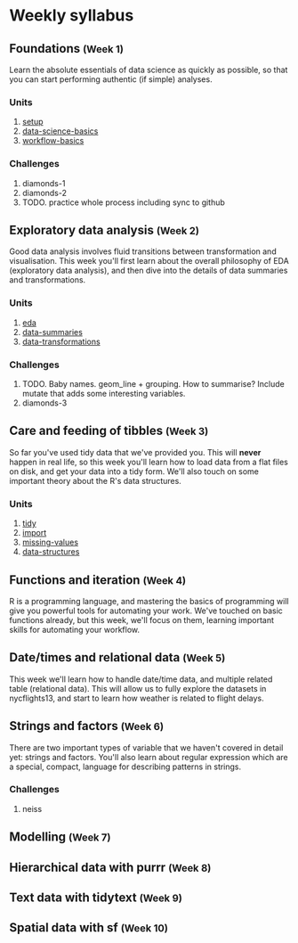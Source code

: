 <!-- Generated automatically from syllabus.yml. Do not edit by hand -->

# Weekly syllabus

## Foundations <small>(Week 1)</small>

Learn the absolute essentials of data science as quickly as possible, so that
you can start performing authentic (if simple) analyses.

### Units

1. [setup](setup.md)
1. [data-science-basics](data-science-basics.md)
1. [workflow-basics](workflow-basics.md)

### Challenges

1.  diamonds-1
1.  diamonds-2
1.  TODO. practice whole process including sync to github


## Exploratory data analysis <small>(Week 2)</small>

Good data analysis involves fluid transitions between transformation and
visualisation. This week you'll first learn about the overall philosophy of EDA
(exploratory data analysis), and then dive into the details of data summaries
and transformations.

### Units

1. [eda](eda.md)
1. [data-summaries](data-summaries.md)
1. [data-transformations](data-transformations.md)

### Challenges

1.  TODO. Baby names. geom_line + grouping. How to summarise? Include mutate that adds some interesting variables.
1.  diamonds-3


## Care and feeding of tibbles <small>(Week 3)</small>

So far you've used tidy data that we've provided you. This will __never__
happen in real life, so this week you'll learn how to load data from a flat
files on disk, and get your data into a tidy form. We'll also touch on some
important theory about the R's data structures.

### Units

1. [tidy](tidy.md)
1. [import](import.md)
1. [missing-values](missing-values.md)
1. [data-structures](data-structures.md)


## Functions and iteration <small>(Week 4)</small>

R is a programming language, and mastering the basics of programming will give
you powerful tools for automating your work. We've touched on basic functions
already, but this week, we'll focus on them, learning important skills for
automating your workflow.


## Date/times and relational data <small>(Week 5)</small>

This week we'll learn how to handle date/time data, and multiple related table
(relational data). This will allow us to fully explore the datasets in
nycflights13, and start to learn how weather is related to flight delays.


## Strings and factors <small>(Week 6)</small>

There are two important types of variable that we haven't covered in detail
yet: strings and factors. You'll also learn about regular expression which are
a special, compact, language for describing patterns in strings.

### Challenges

1.  neiss


## Modelling <small>(Week 7)</small>




## Hierarchical data with purrr <small>(Week 8)</small>




## Text data with tidytext <small>(Week 9)</small>




## Spatial data with sf <small>(Week 10)</small>





